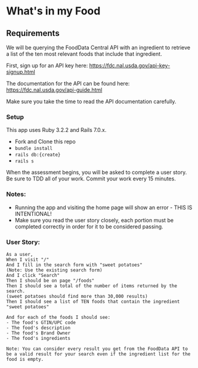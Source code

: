 # What's in my Food

## Requirements
We will be querying the FoodData Central API with an ingredient to retrieve a list of the ten most relevant foods that include that ingredient.

First, sign up for an API key here: https://fdc.nal.usda.gov/api-key-signup.html

The documentation for the API can be found here: https://fdc.nal.usda.gov/api-guide.html

Make sure you take the time to read the API documentation carefully. 

### Setup

This app uses Ruby 3.2.2 and Rails 7.0.x. 

- Fork and Clone this repo
- `bundle install`
- `rails db:{create}`
- `rails s`

When the assessment begins, you will be asked to complete a user story. Be sure to TDD all of your work. Commit your work every 15 minutes.

### Notes:
  * Running the app and visiting the home page will show an error - THIS IS INTENTIONAL!
  * Make sure you read the user story closely, each portion must be completed correctly in order for it to be considered passing.

### User Story:
```
As a user,
When I visit "/"
And I fill in the search form with "sweet potatoes"
(Note: Use the existing search form)
And I click "Search"
Then I should be on page "/foods"
Then I should see a total of the number of items returned by the search.
(sweet potatoes should find more than 30,000 results)
Then I should see a list of TEN foods that contain the ingredient "sweet potatoes"

And for each of the foods I should see:
- The food's GTIN/UPC code
- The food's description
- The food's Brand Owner
- The food's ingredients

Note: You can consider every result you get from the FoodData API to be a valid result for your search even if the ingredient list for the food is empty.
```
